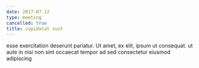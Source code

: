 ```yaml
---
date: 2017-07-12
type: meeting
cancelled: true
title: cupidatat sunt
---
```

esse exercitation deserunt pariatur. Ut amet, ex elit, ipsum ut consequat. ut aute in nisi non sint occaecat tempor ad sed consectetur eiusmod adipiscing